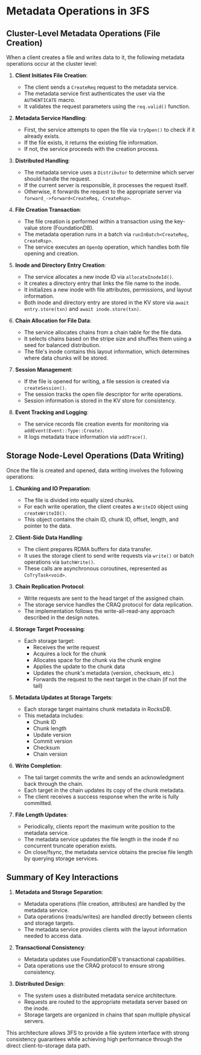 # Metadata Operations in 3FS

## Cluster-Level Metadata Operations (File Creation)

When a client creates a file and writes data to it, the following metadata operations occur at the cluster level:

1. **Client Initiates File Creation**:
   - The client sends a `CreateReq` request to the metadata service.
   - The metadata service first authenticates the user via the `AUTHENTICATE` macro.
   - It validates the request parameters using the `req.valid()` function.

2. **Metadata Service Handling**:
   - First, the service attempts to open the file via `tryOpen()` to check if it already exists.
   - If the file exists, it returns the existing file information.
   - If not, the service proceeds with the creation process.

3. **Distributed Handling**:
   - The metadata service uses a `Distributor` to determine which server should handle the request.
   - If the current server is responsible, it processes the request itself.
   - Otherwise, it forwards the request to the appropriate server via `forward_->forward<CreateReq, CreateRsp>`.

4. **File Creation Transaction**:
   - The file creation is performed within a transaction using the key-value store (FoundationDB).
   - The metadata operation runs in a batch via `runInBatch<CreateReq, CreateRsp>`.
   - The service executes an `OpenOp` operation, which handles both file opening and creation.

5. **Inode and Directory Entry Creation**:
   - The service allocates a new inode ID via `allocateInodeId()`.
   - It creates a directory entry that links the file name to the inode.
   - It initializes a new inode with file attributes, permissions, and layout information.
   - Both inode and directory entry are stored in the KV store via `await entry.store(txn)` and `await inode.store(txn)`.

6. **Chain Allocation for File Data**:
   - The service allocates chains from a chain table for the file data.
   - It selects chains based on the stripe size and shuffles them using a seed for balanced distribution.
   - The file's inode contains this layout information, which determines where data chunks will be stored.

7. **Session Management**:
   - If the file is opened for writing, a file session is created via `createSession()`.
   - The session tracks the open file descriptor for write operations.
   - Session information is stored in the KV store for consistency.

8. **Event Tracking and Logging**:
   - The service records file creation events for monitoring via `addEvent(Event::Type::Create)`.
   - It logs metadata trace information via `addTrace()`.

## Storage Node-Level Operations (Data Writing)

Once the file is created and opened, data writing involves the following operations:

1. **Chunking and IO Preparation**:
   - The file is divided into equally sized chunks.
   - For each write operation, the client creates a `WriteIO` object using `createWriteIO()`.
   - This object contains the chain ID, chunk ID, offset, length, and pointer to the data.

2. **Client-Side Data Handling**:
   - The client prepares RDMA buffers for data transfer.
   - It uses the storage client to send write requests via `write()` or batch operations via `batchWrite()`.
   - These calls are asynchronous coroutines, represented as `CoTryTask<void>`.

3. **Chain Replication Protocol**:
   - Write requests are sent to the head target of the assigned chain.
   - The storage service handles the CRAQ protocol for data replication.
   - The implementation follows the write-all-read-any approach described in the design notes.

4. **Storage Target Processing**:
   - Each storage target:
     - Receives the write request
     - Acquires a lock for the chunk
     - Allocates space for the chunk via the chunk engine
     - Applies the update to the chunk data
     - Updates the chunk's metadata (version, checksum, etc.)
     - Forwards the request to the next target in the chain (if not the tail)

5. **Metadata Updates at Storage Targets**:
   - Each storage target maintains chunk metadata in RocksDB.
   - This metadata includes:
     - Chunk ID
     - Chunk length
     - Update version
     - Commit version
     - Checksum
     - Chain version

6. **Write Completion**:
   - The tail target commits the write and sends an acknowledgment back through the chain.
   - Each target in the chain updates its copy of the chunk metadata.
   - The client receives a success response when the write is fully committed.

7. **File Length Updates**:
   - Periodically, clients report the maximum write position to the metadata service.
   - The metadata service updates the file length in the inode if no concurrent truncate operation exists.
   - On close/fsync, the metadata service obtains the precise file length by querying storage services.

## Summary of Key Interactions

1. **Metadata and Storage Separation**:
   - Metadata operations (file creation, attributes) are handled by the metadata service.
   - Data operations (reads/writes) are handled directly between clients and storage targets.
   - The metadata service provides clients with the layout information needed to access data.

2. **Transactional Consistency**:
   - Metadata updates use FoundationDB's transactional capabilities.
   - Data operations use the CRAQ protocol to ensure strong consistency.

3. **Distributed Design**:
   - The system uses a distributed metadata service architecture.
   - Requests are routed to the appropriate metadata server based on the inode.
   - Storage targets are organized in chains that span multiple physical servers.

This architecture allows 3FS to provide a file system interface with strong consistency guarantees while achieving high performance through the direct client-to-storage data path.